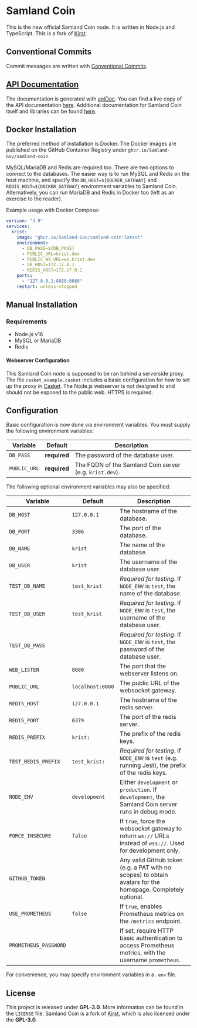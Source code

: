 # Samland Coin

This is the new official Samland Coin node. It is written in Node.js and TypeScript.
This is a fork of [Kirst](https://github.com/tmpim/Krist).

## Conventional Commits

Commit messages are written with
[Conventional Commits](https://www.conventionalcommits.org/en/v1.0.0/).

## [API Documentation](https://krist.dev/docs)

The documentation is generated with [apiDoc](https://apidocjs.com). You can find
a live copy of the API documentation [here](https://eco.minersonline.uk/docs). Additional
documentation for Samland Coin itself and libraries can be found
[here](https://eco.minersonline.uk/dev).

## Docker Installation

The preferred method of installation is Docker. The Docker images are published
on the GitHub Container Registry under `ghcr.io/Samland-Gov/samland-coin`.

MySQL/MariaDB and Redis are required too. There are two options to connect to
the databases. The easier way is to run MySQL and Redis on the host machine,
and specify the `DB_HOST=${DOCKER_GATEWAY}` and `REDIS_HOST=${DOCKER_GATEWAY}`
environment variables to Samland Coin. Alternatively, you can run MariaDB and Redis
in Docker too (left as an exercise to the reader).

Example usage with Docker Compose:

```yml
version: "3.9"
services:
  krist:
    image: "ghcr.io/Samland-Gov/samland-coin:latest"
    environment:
      - DB_PASS=${DB_PASS}
      - PUBLIC_URL=krist.dev
      - PUBLIC_WS_URL=ws.krist.dev
      - DB_HOST=172.17.0.1
      - REDIS_HOST=172.17.0.1
    ports:
      - "127.0.0.1:8080:8080"
    restart: unless-stopped
```

## Manual Installation

### Requirements

- Node.js v16
- MySQL or MariaDB
- Redis

#### Webserver Configuration

This Samland Coin node is supposed to be ran behind a serverside proxy. The file
`casket_example.casket` includes a basic configuration for how to set up the
proxy in [Casket](https://github.com/tmpim/casket). The Node.js webserver is not
designed to and should not be exposed to the public web. HTTPS is required.

## Configuration

Basic configuration is now done via environment variables. You must supply the
following environment variables:

| Variable     | Default      | Description                                             |
|--------------|--------------|---------------------------------------------------------|
| `DB_PASS`    | **required** | The password of the database user.                      |
| `PUBLIC_URL` | **required** | The FQDN of the Samland Coin server (e.g. `krist.dev`). |

The following optional environment variables may also be specified:

| Variable | Default | Description |
|---|---|---|
| `DB_HOST` | `127.0.0.1` | The hostname of the database. |
| `DB_PORT` | `3306` | The port of the database. |
| `DB_NAME` | `krist` | The name of the database. |
| `DB_USER` | `krist` | The username of the database user. |
| `TEST_DB_NAME` | `test_krist` | *Required for testing*. If `NODE_ENV` is `test`, the name of the database. |
| `TEST_DB_USER` | `test_krist` | *Required for testing*. If `NODE_ENV` is `test`, the username of the database user. |
| `TEST_DB_PASS` |  | *Required for testing*. If `NODE_ENV` is `test`, the password of the database user. |
| `WEB_LISTEN` | `8080` | The port that the webserver listens on. |
| `PUBLIC_URL` | `localhost:8080` | The public URL of the websocket gateway. |
| `REDIS_HOST` | `127.0.0.1` | The hostname of the redis server. |
| `REDIS_PORT` | `6379` | The port of the redis server. |
| `REDIS_PREFIX` | `krist:` | The prefix of the redis keys. |
| `TEST_REDIS_PREFIX` | `test_krist:` | *Required for testing*. If `NODE_ENV` is `test` (e.g. running Jest), the prefix of the redis keys. |
| `NODE_ENV` | `development` | Either `development` or `production`. If `development`, the Samland Coin server runs in debug mode. |
| `FORCE_INSECURE` | `false` | If `true`, force the websocket gateway to return `ws://` URLs instead of `wss://`. Used for development only. |
| `GITHUB_TOKEN` |  | Any valid GitHub token (e.g. a PAT with no scopes) to obtain avatars for the homepage. Completely optional. |
| `USE_PROMETHEUS` | `false` | If `true`, enables Prometheus metrics on the `/metrics` endpoint. |
| `PROMETHEUS_PASSWORD` |  | If set, require HTTP basic authentication to access Prometheus metrics, with the username `prometheus`. |

For convenience, you may specify environment variables in a `.env` file.

## License

This project is released under **GPL-3.0**. More information can be found in the
`LICENSE` file. Samland Coin is a fork of [Kirst](https://github.com/tmpim/Krist),
which is also licensed under the **GPL-3.0**.
